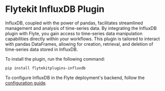 # Flytekit InfluxDB Plugin

InfluxDB, coupled with the power of pandas, facilitates streamlined management and analysis of time-series data. 
By integrating the InfluxDB plugin with Flyte, you gain access to time-series data manipulation capabilities directly within your workflows. 
This plugin is tailored to interact with pandas DataFrames, allowing for creation, retrieval, and deletion of time-series data stored in InfluxDB. 

To install the plugin, run the following command:

```bash
pip install flytekitplugins-influxdb
```

To configure InfluxDB in the Flyte deployment's backend, follow the [configuration guide](none).
